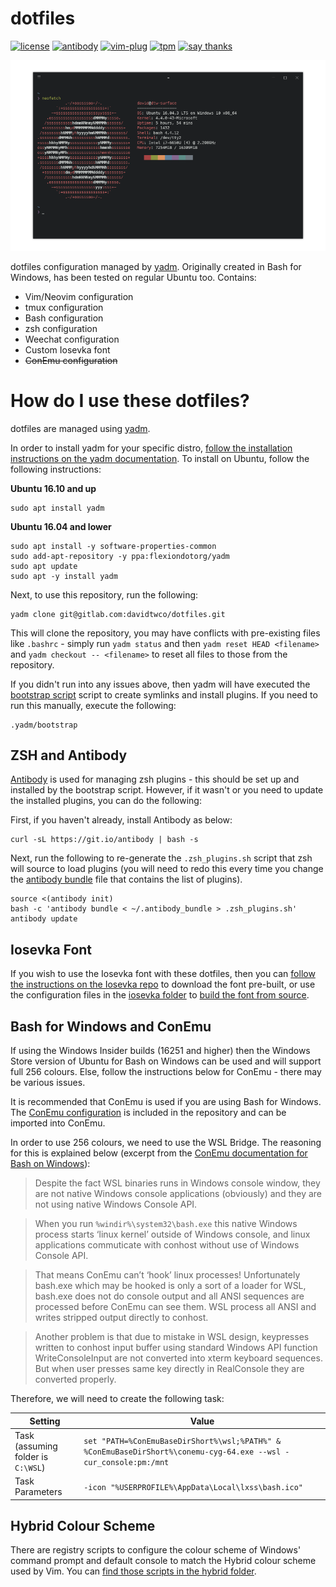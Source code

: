 # dotfiles
[![license][license-badge]][license]
[![antibody][ab-badge]][ab]
[![vim-plug][vp-badge]][vp]
[![tpm][tpm-badge]][tpm]
[![say thanks][st-badge]][st]

<p align="center">
  <img alt="Screenshot" src=".yadm/screenshot.png" />
</p>

dotfiles configuration managed by [yadm](https://thelocehiliosan.github.io/yadm/). Originally created in Bash for Windows, has been tested on regular Ubuntu too. Contains:

- Vim/Neovim configuration
- tmux configuration
- Bash configuration
- zsh configuration
- Weechat configuration
- Custom Iosevka font
- ~~ConEmu configuration~~

[license]: https://github.com/davidtwco/dotfiles
[license-badge]: https://img.shields.io/github/license/davidtwco/dotfiles.svg?style=flat-square
[ab]: https://github.com/getantibody/antibody
[ab-badge]: https://img.shields.io/badge/powered%20by-antibody-blue.svg?style=flat-square
[vp]: https://github.com/junegunn/vim-plug
[vp-badge]: https://img.shields.io/badge/powered%20by-vim--plug-blue.svg?style=flat-square
[tpm]: https://github.com/tmux-plugins/tpm
[tpm-badge]: https://img.shields.io/badge/powered%20by-tpm-blue.svg?style=flat-square
[st]: https://saythanks.io/to/davidtwco
[st-badge]: https://img.shields.io/badge/Say%20Thanks-!-1EAEDB.svg?style=flat-square

# How do I use these dotfiles?
dotfiles are managed using [yadm](https://thelocehiliosan.github.io/yadm).

In order to install yadm for your specific distro, [follow the installation instructions on the yadm documentation](https://thelocehiliosan.github.io/yadm/docs/install). To install on Ubuntu, follow the following instructions:

**Ubuntu 16.10 and up**
```
sudo apt install yadm
```

**Ubuntu 16.04 and lower**
```
sudo apt install -y software-properties-common
sudo add-apt-repository -y ppa:flexiondotorg/yadm
sudo apt update
sudo apt -y install yadm
```

Next, to use this repository, run the following:

```
yadm clone git@gitlab.com:davidtwco/dotfiles.git
```

This will clone the repository, you may have conflicts with pre-existing files like `.bashrc` - simply run `yadm status` and then `yadm reset HEAD <filename>` and `yadm checkout -- <filename>` to reset all files to those from the repository.

If you didn't run into any issues above, then yadm will have executed the [bootstrap script](.yadm/bootstrap) script to create symlinks and install plugins. If you need to run this manually, execute the following:

```
.yadm/bootstrap
```

## ZSH and Antibody
[Antibody](https://github.com/getantibody/antibody) is used for managing zsh plugins - this should be set up and installed by the bootstrap script. However, if it wasn't or you need to update the installed plugins, you can do the following:

First, if you haven't already, install Antibody as below:

```
curl -sL https://git.io/antibody | bash -s
```

Next, run the following to re-generate the `.zsh_plugins.sh` script that zsh will source to load plugins (you will need to redo this every time you change the [antibody bundle](.antibody_bundle) file that contains the list of plugins).

```
source <(antibody init)
bash -c 'antibody bundle < ~/.antibody_bundle > .zsh_plugins.sh'
antibody update
```

## Iosevka Font
If you wish to use the Iosevka font with these dotfiles, then you can [follow the instructions on the Iosevka repo](https://github.com/be5invis/Iosevka#installation) to download the font pre-built, or use the configuration files in the [iosevka folder](.yadm/iosevka) to [build the font from source](https://github.com/be5invis/Iosevka#build-your-own-style).

## Bash for Windows and ConEmu
If using the Windows Insider builds (16251 and higher) then the Windows Store version of Ubuntu for Bash on Windows can be used and will support full 256 colours. Else, follow the instructions below for ConEmu - there may be various issues.

It is recommended that ConEmu is used if you are using Bash for Windows. The [ConEmu configuration](.ConEmu.xml) is included in the repository and can be imported into ConEmu.

In order to use 256 colours, we need to use the WSL Bridge. The reasoning for this is explained below (excerpt from the [ConEmu documentation for Bash on Windows](https://conemu.github.io/en/BashOnWindows.html)):

> Despite the fact WSL binaries runs in Windows console window, they are not native Windows console applications (obviously) and they are not using native Windows Console API.

> When you run `%windir%\system32\bash.exe` this native Windows process starts ‘linux kernel’ outside of Windows console, and linux applications commuticate with conhost without use of Windows Console API.

> That means ConEmu can’t ‘hook’ linux processes! Unfortunately bash.exe which may be hooked is only a sort of a loader for WSL, bash.exe does not do console output and all ANSI sequences are processed before ConEmu can see them. WSL process all ANSI and writes stripped output directly to conhost.

> Another problem is that due to mistake in WSL design, keypresses written to conhost input buffer using standard Windows API function WriteConsoleInput are not converted into xterm keyboard sequences. But when user presses same key directly in RealConsole they are converted properly.

Therefore, we will need to create the following task:

Setting                            | Value
-------                            | -----
Task (assuming folder is `C:\WSL`) | `set "PATH=%ConEmuBaseDirShort%\wsl;%PATH%" & %ConEmuBaseDirShort%\conemu-cyg-64.exe --wsl -cur_console:pm:/mnt`
Task Parameters                    | `-icon "%USERPROFILE%\AppData\Local\lxss\bash.ico"`

## Hybrid Colour Scheme
There are registry scripts to configure the colour scheme of Windows' command prompt and default console to match the Hybrid colour scheme used by Vim. You can [find those scripts in the hybrid folder](.yadm/hybrid).
